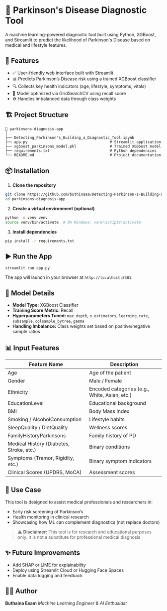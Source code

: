 # 🧠 Parkinson's Disease Diagnostic Tool

A machine learning-powered diagnostic tool built using Python, XGBoost, and Streamlit to predict the likelihood of Parkinson's Disease based on medical and lifestyle features.

## 🚀 Features

* ✅ User-friendly web interface built with Streamlit
* 📊 Predicts Parkinson’s Disease risk using a trained XGBoost classifier
* 🔍 Collects key health indicators (age, lifestyle, symptoms, vitals)
* 🎯 Model optimized via GridSearchCV using recall score
* ⚙️ Handles imbalanced data through class weights

## 🏗️ Project Structure

```
📁 parkinsons-diagnosis-app
│
├── Detecting_Parkinson's_Building_a_Diagnostic_Tool.ipynb                                 
├── app.py                                     # Streamlit application
├── xgboost_parkinsons_model.pkl               # Trained XGBoost model
├── requirements.txt                           # Python dependencies
└── README.md                                  # Project documentation

```

## 📦 Installation

1. **Clone the repository**

```bash
git clone https://github.com/buthinaaa/Detecting-Parkinson-s-Building-a-Diagnostic-Tool
cd parkinsons-diagnosis-app
```

2. **Create a virtual environment (optional)**

```bash
python -m venv venv
source venv/bin/activate  # On Windows: venv\Scripts\activate
```

3. **Install dependencies**

```bash
pip install -r requirements.txt
```

## ▶️ Run the App

```bash
streamlit run app.py
```

The app will launch in your browser at `http://localhost:8501`.

## 📁 Model Details

* **Model Type:** XGBoost Classifier
* **Training Score Metric:** Recall
* **Hyperparameters Tuned:** `max_depth`, `n_estimators`, `learning_rate`, `subsample`, `colsample_bytree`, `gamma`
* **Handling Imbalance:** Class weights set based on positive/negative sample ratios

## 📊 Input Features

| Feature Name                             | Description                                   |
| ---------------------------------------- | --------------------------------------------- |
| Age                                      | Age of the patient                            |
| Gender                                   | Male / Female                                 |
| Ethnicity                                | Encoded categories (e.g., White, Asian, etc.) |
| EducationLevel                           | Educational background                        |
| BMI                                      | Body Mass Index                               |
| Smoking / AlcoholConsumption             | Lifestyle habits                              |
| SleepQuality / DietQuality               | Wellness scores                               |
| FamilyHistoryParkinsons                  | Family history of PD                          |
| Medical History (Diabetes, Stroke, etc.) | Binary conditions                             |
| Symptoms (Tremor, Rigidity, etc.)        | Binary symptom indicators                     |
| Clinical Scores (UPDRS, MoCA)            | Assessment scores                             |

## 📌 Use Case

This tool is designed to assist medical professionals and researchers in:

* Early risk screening of Parkinson’s
* Health monitoring in clinical research
* Showcasing how ML can complement diagnostics (not replace doctors)

> ⚠️ **Disclaimer:** This tool is for research and educational purposes only. It is not a substitute for professional medical diagnosis.

## ✨ Future Improvements

* Add SHAP or LIME for explainability
* Deploy using Streamlit Cloud or Hugging Face Spaces
* Enable data logging and feedback

## 👩‍💻 Author

**Buthaina Esam**
*Machine Learning Engineer & AI Enthusiast*
